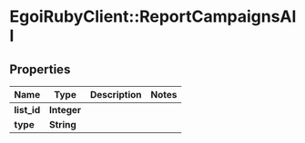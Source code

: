 # EgoiRubyClient::ReportCampaignsAll

## Properties
Name | Type | Description | Notes
------------ | ------------- | ------------- | -------------
**list_id** | **Integer** |  | 
**type** | **String** |  | 


